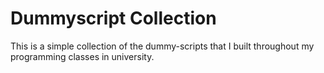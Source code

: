 # Dummyscript Collection

This is a simple collection of the dummy-scripts that I built throughout my programming classes in university.
